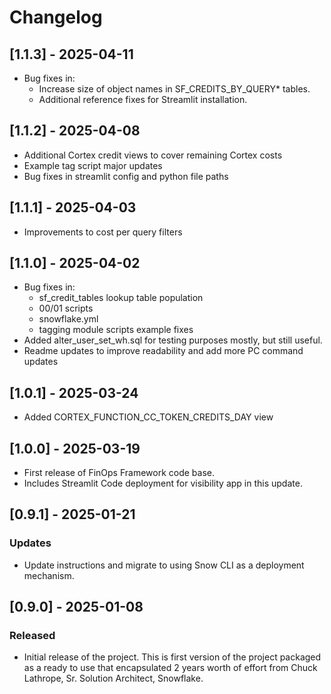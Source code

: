 # Changelog

## [1.1.3] - 2025-04-11

 - Bug fixes in:
   - Increase size of object names in SF_CREDITS_BY_QUERY* tables.
   - Additional reference fixes for Streamlit installation.

## [1.1.2] - 2025-04-08

- Additional Cortex credit views to cover remaining Cortex costs
- Example tag script major updates
- Bug fixes in streamlit config and python file paths


## [1.1.1] - 2025-04-03

- Improvements to cost per query filters

## [1.1.0] - 2025-04-02

- Bug fixes in: 
    - sf_credit_tables lookup table population
    - 00/01 scripts
    - snowflake.yml
    - tagging module scripts example fixes
- Added alter_user_set_wh.sql for testing purposes mostly, but still useful.
- Readme updates to improve readability and add more PC command updates

## [1.0.1] - 2025-03-24

- Added CORTEX_FUNCTION_CC_TOKEN_CREDITS_DAY view

## [1.0.0] - 2025-03-19

- First release of FinOps Framework code base.
- Includes Streamlit Code deployment for visibility app in this update.

## [0.9.1] - 2025-01-21

### Updates

- Update instructions and migrate to using Snow CLI as a deployment mechanism.

## [0.9.0] - 2025-01-08

### Released

- Initial release of the project. This is first version of the project packaged as a ready to use that encapsulated 2 years worth of effort from Chuck Lathrope, Sr. Solution Architect, Snowflake.
